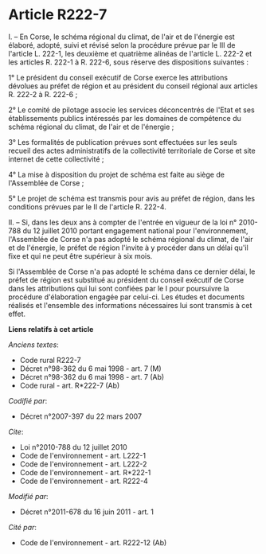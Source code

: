 # Article R222-7

I. – En Corse, le schéma régional du climat, de l'air et de l'énergie est élaboré, adopté, suivi et révisé selon la procédure
prévue par le III de l'article L. 222-1, les deuxième et quatrième alinéas de l'article L. 222-2 et les articles R. 222-1 à
R. 222-6, sous réserve des dispositions suivantes :

1° Le président du conseil exécutif de Corse exerce les attributions dévolues au préfet de région et au président du conseil
régional aux articles R. 222-2 à R. 222-6 ;

2° Le comité de pilotage associe les services déconcentrés de l'Etat et ses établissements publics intéressés par les
domaines de compétence du schéma régional du climat, de l'air et de l'énergie ;

3° Les formalités de publication prévues sont effectuées sur les seuls recueil des actes administratifs de la collectivité
territoriale de Corse et site internet de cette collectivité ;

4° La mise à disposition du projet de schéma est faite au siège de l'Assemblée de Corse ;

5° Le projet de schéma est transmis pour avis au préfet de région, dans les conditions prévues par le II de l'article R.
222-4.

II. – Si, dans les deux ans à compter de l'entrée en vigueur de la loi n° 2010-788 du 12 juillet 2010 portant engagement
national pour l'environnement, l'Assemblée de Corse n'a pas adopté le schéma régional du climat, de l'air et de l'énergie, le
préfet de région l'invite à y procéder dans un délai qu'il fixe et qui ne peut être supérieur à six mois.

Si l'Assemblée de Corse n'a pas adopté le schéma dans ce dernier délai, le préfet de région est substitué au président du
conseil exécutif de Corse dans les attributions qui lui sont confiées par le I pour poursuivre la procédure d'élaboration
engagée par celui-ci. Les études et documents réalisés et l'ensemble des informations nécessaires lui sont transmis à cet
effet.

**Liens relatifs à cet article**

_Anciens textes_:

  - Code rural R222-7
  - Décret n°98-362 du 6 mai 1998 - art. 7 (M)
  - Décret n°98-362 du 6 mai 1998 - art. 7 (Ab)
  - Code rural - art. R*222-7 (Ab)

_Codifié par_:

  - Décret n°2007-397 du 22 mars 2007

_Cite_:

  - Loi n°2010-788 du 12 juillet 2010
  - Code de l'environnement - art. L222-1
  - Code de l'environnement - art. L222-2
  - Code de l'environnement - art. R*222-1
  - Code de l'environnement - art. R222-4

_Modifié par_:

  - Décret n°2011-678 du 16 juin 2011 - art. 1

_Cité par_:

  - Code de l'environnement - art. R222-12 (Ab)
